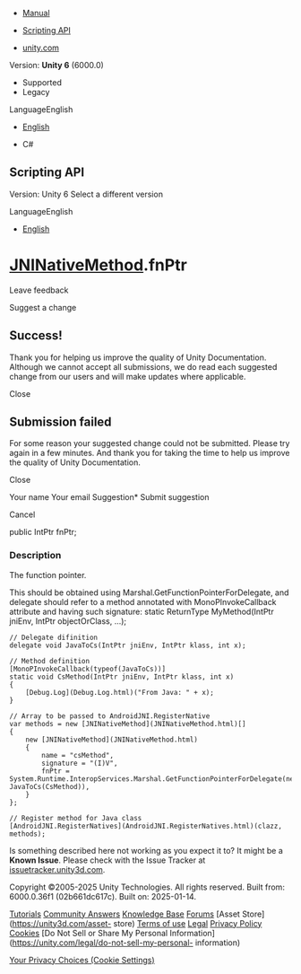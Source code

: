 [ ]()

  * [Manual](../Manual/index.html)
  * [Scripting API](../ScriptReference/index.html)

  * [unity.com](https://unity.com/)

Version: **Unity 6** (6000.0)

  * Supported
  * Legacy

LanguageEnglish

  * [English]()

  * C#

[ ](https://docs.unity3d.com)

## Scripting API

Version: Unity 6 Select a different version

LanguageEnglish

  * [English]()

#  [JNINativeMethod](JNINativeMethod.html).fnPtr

Leave feedback

Suggest a change

## Success!

Thank you for helping us improve the quality of Unity Documentation. Although
we cannot accept all submissions, we do read each suggested change from our
users and will make updates where applicable.

Close

## Submission failed

For some reason your suggested change could not be submitted. Please <a>try
again</a> in a few minutes. And thank you for taking the time to help us
improve the quality of Unity Documentation.

Close

Your name Your email Suggestion* Submit suggestion

Cancel

[ ]()

public IntPtr fnPtr;

### Description

The function pointer.

This should be obtained using Marshal.GetFunctionPointerForDelegate, and
delegate should refer to a method annotated with MonoPInvokeCallback attribute
and having such signature: static ReturnType MyMethod(IntPtr jniEnv, IntPtr
objectOrClass, ...);

    
    
    // Delegate difinition
    delegate void JavaToCs(IntPtr jniEnv, IntPtr klass, int x);  
      
    // Method definition
    [MonoPInvokeCallback(typeof(JavaToCs))]
    static void CsMethod(IntPtr jniEnv, IntPtr klass, int x)
    {
        [Debug.Log](Debug.Log.html)("From Java: " + x);
    }  
      
    // Array to be passed to AndroidJNI.RegisterNative
    var methods = new [JNINativeMethod](JNINativeMethod.html)[]
    {
        new [JNINativeMethod](JNINativeMethod.html)
        {
            name = "csMethod",
            signature = "(I)V",
            fnPtr = System.Runtime.InteropServices.Marshal.GetFunctionPointerForDelegate(new JavaToCs(CsMethod)),
        }
    };  
      
    // Register method for Java class
    [AndroidJNI.RegisterNatives](AndroidJNI.RegisterNatives.html)(clazz, methods);
    

Is something described here not working as you expect it to? It might be a
**Known Issue**. Please check with the Issue Tracker at
[issuetracker.unity3d.com](https://issuetracker.unity3d.com).

Copyright ©2005-2025 Unity Technologies. All rights reserved. Built from:
6000.0.36f1 (02b661dc617c). Built on: 2025-01-14.

[Tutorials](https://unity3d.com/learn) [Community
Answers](https://answers.unity3d.com) [Knowledge
Base](https://support.unity3d.com/hc/en-us)
[Forums](https://forum.unity3d.com) [Asset Store](https://unity3d.com/asset-
store) [Terms of use](https://docs.unity3d.com/Manual/TermsOfUse.html)
[Legal](https://unity.com/legal) [Privacy
Policy](https://unity.com/legal/privacy-policy)
[Cookies](https://unity.com/legal/cookie-policy) [Do Not Sell or Share My
Personal Information](https://unity.com/legal/do-not-sell-my-personal-
information)

[Your Privacy Choices (Cookie Settings)](javascript:void\(0\);)

